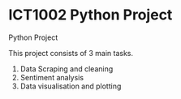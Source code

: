 # ICT1002 Python Project

Python Project

This project consists of 3 main tasks. 
1) Data Scraping and cleaning
2) Sentiment analysis
3) Data visualisation and plotting

